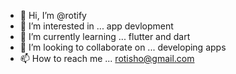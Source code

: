 - 👋 Hi, I’m @rotify
- 👀 I’m interested in ... app devlopment 
- 🌱 I’m currently learning ... flutter and dart
- 💞️ I’m looking to collaborate on ... developing apps 
- 📫 How to reach me ... rotisho@gmail.com

<!---
rotify/rotify is a ✨ special ✨ repository because its `README.md` (this file) appears on your GitHub profile.
You can click the Preview link to take a look at your changes.
--->

